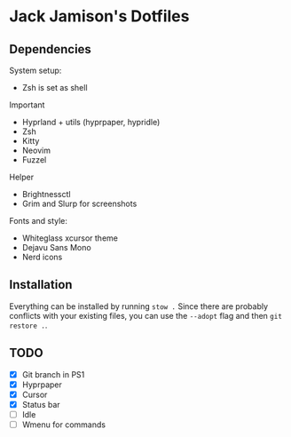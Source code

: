 # Jack Jamison's Dotfiles

## Dependencies
System setup:
- Zsh is set as shell

Important
- Hyprland + utils (hyprpaper, hypridle)
- Zsh
- Kitty
- Neovim
- Fuzzel

Helper
- Brightnessctl
- Grim and Slurp for screenshots

Fonts and style:
- Whiteglass xcursor theme
- Dejavu Sans Mono
- Nerd icons

## Installation
Everything can be installed by running `stow .` Since there are probably conflicts with your existing files, you can use the `--adopt` flag and then `git restore .`.

## TODO
- [x] Git branch in PS1
- [x] Hyprpaper
- [x] Cursor
- [x] Status bar
- [ ] Idle
- [ ] Wmenu for commands 
